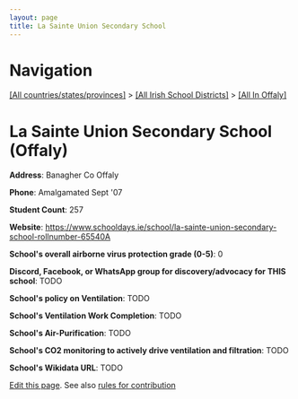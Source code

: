 ```yaml
---
layout: page
title: La Sainte Union Secondary School
---
```

# Navigation

[[All countries/states/provinces]](../../..) > [[All Irish School Districts]](../..) > [[All In Offaly]](..)

# La Sainte Union Secondary School (Offaly)

**Address**: Banagher Co Offaly

**Phone**: Amalgamated Sept '07

**Student Count**: 257

**Website**: <https://www.schooldays.ie/school/la-sainte-union-secondary-school-rollnumber-65540A>

**School's overall airborne virus protection grade (0-5)**: 0

**Discord, Facebook, or WhatsApp group for discovery/advocacy for THIS school**: TODO

**School's policy on Ventilation**: TODO

**School's Ventilation Work Completion**: TODO

**School's Air-Purification**: TODO

**School's CO2 monitoring to actively drive ventilation and filtration**: TODO

**School's Wikidata URL**: TODO


[Edit this page](https://github.com/ventilate-schools/Ireland/edit/main/./Offaly/La_Sainte_Union_Secondary_School.md). See also [rules for contribution](../../../contribution-rules/)